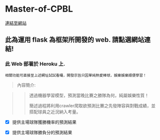 # Master-of-CPBL

[連結至網站](https://webcpbl.herokuapp.com"連結至Heroku")

## 此為運用 flask 為框架所開發的 web. 請點選網站連結!
### 此 Web 部署於 Heroku 上.

    相關功能可直接至上述網址試試看囉，開發宗旨只因單純熱愛棒球，娛樂娛樂順便學習！

>內容簡介:

>>透過機器學習模型，預測當晚比賽之勝隊為何，純屬娛樂性質！
>>
>>簡述過程將利用crawler爬取欲預測比賽之先發陣容與對戰成績，並搭配球員之近況納入考量。
>>


- [x] 提供主場球隊獲勝機率的預測結果

- [x] 提供主場球隊勝負分的預測結果
